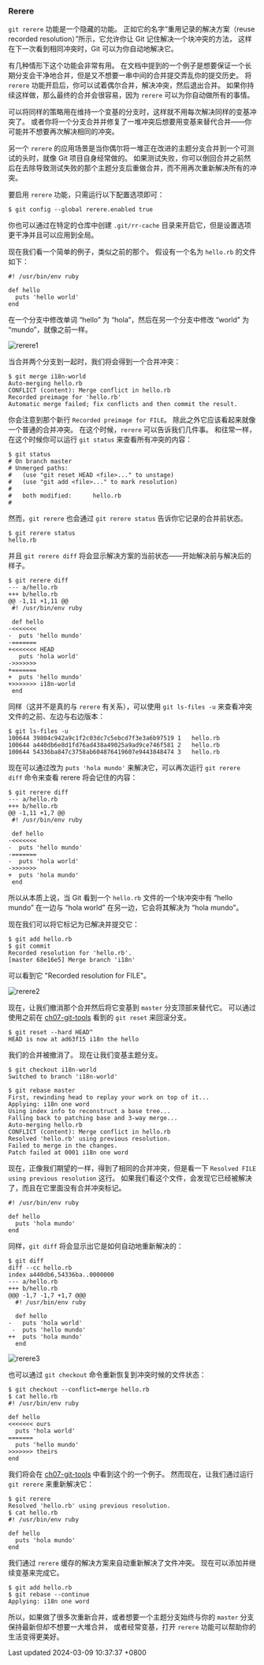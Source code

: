 ### Rerere

`git rerere` 功能是一个隐藏的功能。
正如它的名字“重用记录的解决方案（reuse recorded
resolution）”所示，它允许你让 Git 记住解决一个块冲突的方法，
这样在下一次看到相同冲突时，Git 可以为你自动地解决它。

有几种情形下这个功能会非常有用。
在文档中提到的一个例子是想要保证一个长期分支会干净地合并，但是又不想要一串中间的合并提交弄乱你的提交历史。
将 `rerere` 功能开启后，你可以试着偶尔合并，解决冲突，然后退出合并。
如果你持续这样做，那么最终的合并会很容易，因为 `rerere`
可以为你自动做所有的事情。

可以将同样的策略用在维持一个变基的分支时，这样就不用每次解决同样的变基冲突了。
或者你将一个分支合并并修复了一堆冲突后想要用变基来替代合并——你可能并不想要再次解决相同的冲突。

另一个 `rerere`
的应用场景是当你偶尔将一堆正在改进的主题分支合并到一个可测试的头时，就像
Git 项目自身经常做的。
如果测试失败，你可以倒回合并之前然后在去除导致测试失败的那个主题分支后重做合并，而不用再次重新解决所有的冲突。

要启用 `rerere` 功能，只需运行以下配置选项即可：

```shell
$ git config --global rerere.enabled true
```

你也可以通过在特定的仓库中创建 `.git/rr-cache`
目录来开启它，但是设置选项更干净并且可以应用到全局。

现在我们看一个简单的例子，类似之前的那个。 假设有一个名为 `hello.rb`
的文件如下：

```shell
#! /usr/bin/env ruby

def hello
  puts 'hello world'
end
```

在一个分支中修改单词 “hello” 为 “hola”，然后在另一个分支中修改 “world”
为 “mundo”，就像之前一样。

![rerere1](../../../../images/rerere1.png)

当合并两个分支到一起时，我们将会得到一个合并冲突：

```shell
$ git merge i18n-world
Auto-merging hello.rb
CONFLICT (content): Merge conflict in hello.rb
Recorded preimage for 'hello.rb'
Automatic merge failed; fix conflicts and then commit the result.
```

你会注意到那个新行 `Recorded preimage for FILE`。
除此之外它应该看起来就像一个普通的合并冲突。 在这个时候，`rerere`
可以告诉我们几件事。 和往常一样，在这个时候你可以运行 `git status`
来查看所有冲突的内容：

```shell
$ git status
# On branch master
# Unmerged paths:
#   (use "git reset HEAD <file>..." to unstage)
#   (use "git add <file>..." to mark resolution)
#
#   both modified:      hello.rb
#
```

然而，`git rerere` 也会通过 `git rerere status`
告诉你它记录的合并前状态。

```shell
$ git rerere status
hello.rb
```

并且 `git rerere diff`
将会显示解决方案的当前状态——开始解决前与解决后的样子。

```shell
$ git rerere diff
--- a/hello.rb
+++ b/hello.rb
@@ -1,11 +1,11 @@
 #! /usr/bin/env ruby

 def hello
-<<<<<<<
-  puts 'hello mundo'
-=======
+<<<<<<< HEAD
   puts 'hola world'
->>>>>>>
+=======
+  puts 'hello mundo'
+>>>>>>> i18n-world
 end
```

同样（这并不是真的与 `rerere` 有关系），可以使用 `git ls-files -u`
来查看冲突文件的之前、左边与右边版本：

```shell
$ git ls-files -u
100644 39804c942a9c1f2c03dc7c5ebcd7f3e3a6b97519 1   hello.rb
100644 a440db6e8d1fd76ad438a49025a9ad9ce746f581 2   hello.rb
100644 54336ba847c3758ab604876419607e9443848474 3   hello.rb
```

现在可以通过改为 `puts 'hola mundo'` 来解决它，可以再次运行
`git rerere diff` 命令来查看 rerere 将会记住的内容：

```shell
$ git rerere diff
--- a/hello.rb
+++ b/hello.rb
@@ -1,11 +1,7 @@
 #! /usr/bin/env ruby

 def hello
-<<<<<<<
-  puts 'hello mundo'
-=======
-  puts 'hola world'
->>>>>>>
+  puts 'hola mundo'
 end
```

所以从本质上说，当 Git 看到一个 `hello.rb` 文件的一个块冲突中有 “hello
mundo” 在一边与 “hola world” 在另一边，它会将其解决为 “hola mundo”。

现在我们可以将它标记为已解决并提交它：

```shell
$ git add hello.rb
$ git commit
Recorded resolution for 'hello.rb'.
[master 68e16e5] Merge branch 'i18n'
```

可以看到它 "Recorded resolution for FILE"。

![rerere2](../../../../images/rerere2.png)

现在，让我们撤消那个合并然后将它变基到 `master` 分支顶部来替代它。
可以通过使用之前在 [ch07-git-tools](ch07-git-tools.md#git_reset)
看到的 `git reset` 来回滚分支。

```shell
$ git reset --hard HEAD^
HEAD is now at ad63f15 i18n the hello
```

我们的合并被撤消了。 现在让我们变基主题分支。

```shell
$ git checkout i18n-world
Switched to branch 'i18n-world'

$ git rebase master
First, rewinding head to replay your work on top of it...
Applying: i18n one word
Using index info to reconstruct a base tree...
Falling back to patching base and 3-way merge...
Auto-merging hello.rb
CONFLICT (content): Merge conflict in hello.rb
Resolved 'hello.rb' using previous resolution.
Failed to merge in the changes.
Patch failed at 0001 i18n one word
```

现在，正像我们期望的一样，得到了相同的合并冲突，但是看一下
`Resolved FILE using previous resolution` 这行。
如果我们看这个文件，会发现它已经被解决了，而且在它里面没有合并冲突标记。

```shell
#! /usr/bin/env ruby

def hello
  puts 'hola mundo'
end
```

同样，`git diff` 将会显示出它是如何自动地重新解决的：

```shell
$ git diff
diff --cc hello.rb
index a440db6,54336ba..0000000
--- a/hello.rb
+++ b/hello.rb
@@@ -1,7 -1,7 +1,7 @@@
  #! /usr/bin/env ruby

  def hello
-   puts 'hola world'
 -  puts 'hello mundo'
++  puts 'hola mundo'
  end
```

![rerere3](../../../../images/rerere3.png)

也可以通过 `git checkout` 命令重新恢复到冲突时候的文件状态：

```shell
$ git checkout --conflict=merge hello.rb
$ cat hello.rb
#! /usr/bin/env ruby

def hello
<<<<<<< ours
  puts 'hola world'
=======
  puts 'hello mundo'
>>>>>>> theirs
end
```

我们将会在 [ch07-git-tools](ch07-git-tools.md#advanced_merging)
中看到这个的一个例子。 然而现在，让我们通过运行 `git rerere`
来重新解决它：

```shell
$ git rerere
Resolved 'hello.rb' using previous resolution.
$ cat hello.rb
#! /usr/bin/env ruby

def hello
  puts 'hola mundo'
end
```

我们通过 `rerere` 缓存的解决方案来自动重新解决了文件冲突。
现在可以添加并继续变基来完成它。

```shell
$ git add hello.rb
$ git rebase --continue
Applying: i18n one word
```

所以，如果做了很多次重新合并，或者想要一个主题分支始终与你的 `master`
分支保持最新但却不想要一大堆合并， 或者经常变基，打开 `rerere`
功能可以帮助你的生活变得更美好。

Last updated 2024-03-09 10:37:37 +0800
